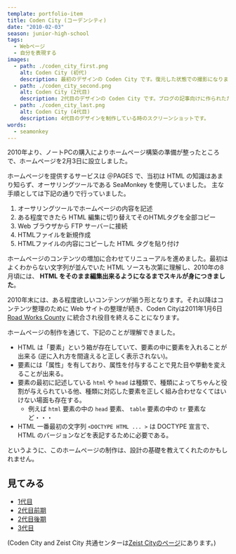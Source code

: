 ```yaml
---
template: portfolio-item
title: Coden City (コーデンシティ)
date: "2010-02-03"
season: junior-high-school
tags:
  - Webページ
  - 自分を表現する
images:
  - path: ./coden_city_first.png
    alt: Coden City (初代)
    description: 最初のデザインの Coden City です。復元した状態での撮影になります。
  - path: ./coden_city_second.png
    alt: Coden City (2代目)
    description: 2代目のデザインの Coden City です。ブログの記事向けに作られたため、各部位に数字が充てられています。
  - path: ./coden_city_last.png
    alt: Coden City (4代目)
    description: 4代目のデザインを制作している時のスクリーンショットです。
words:
  - seamonkey
---
```


2010年より、ノートPCの購入によりホームページ構築の準備が整ったところで、ホームページを2月3日に設立しました。

ホームページを提供するサービスは ＠PAGES で、当初は HTML の知識はあまり知らず、オーサリングツールである SeaMonkey を使用していました。
主な手順としては下記の通りで行っていました。

1. オーサリングツールでホームページの内容を記述
2. ある程度できたら HTML 編集に切り替えてそのHTMLタグを全部コピー
3. Web ブラウザから FTP サーバーに接続
4. HTMLファイルを新規作成
4. HTMLファイルの内容にコピーした HTML タグを貼り付け

ホームページのコンテンツの増加に合わせてリニューアルを進めました。最初はよくわからない文字列が並んでいた HTML ソースも次第に理解し、2010年の8月頃には、 **HTML をそのまま編集出来るようになるまでスキルが身につきました**。

2010年末には、ある程度欲しいコンテンツが揃う形となります。それ以降はコンテンツ整理のために Web サイトの整理が続き、Coden Cityは2011年1月6日 [Road Works County](/portfolio/road_works_county/) に統合され役目を終えることになります。

ホームページの制作を通じて、下記のことが理解できました。

- HTML は「要素」という箱が存在していて、要素の中に要素を入れることが出来る (逆に入れ方を間違えると正しく表示されない)。
- 要素には「属性」を有しており、属性を付与することで見た目や挙動を変えることが出来る。
- 要素の最初に記述している `html` や `head` は種類で、種類によってちゃんと役割が与えられている他、種類に対応した要素を正しく組み合わせなくてはいけない場面も存在する。
  - 例えば `html` 要素の中の `head` 要素、 `table` 要素の中の `tr` 要素など・・・
- HTML 一番最初の文字列 `<DOCTYPE HTML ... >` は DOCTYPE 宣言で、 HTML のバージョンなどを表記するために必要である。

というように、このホームページの制作は、設計の基礎を教えてくれたのかもしれません。

## 見てみる
- [1代目](https://contents.aokashi.net/restore/coden_1)
- [2代目前期](https://contents.aokashi.net/restore/coden_2-1)
- [2代目後期](https://contents.aokashi.net/restore/coden_2-2)
- [3代目](https://contents.aokashi.net/restore/coden_3)

(Coden City and Zeist City 共通センターは[Zeist Cityのページ](/portfolio/zeist_city/)にあります。)
